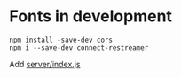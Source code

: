 # Fonts in development

    npm install -save-dev cors
    npm i --save-dev connect-restreamer

Add [server/index.js](https://github.com/ghedamat/ember-deploy-demo/blob/master/edd-cli/server/index.js)

